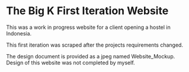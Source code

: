# The Big K First Iteration Website
This was a work in progress website for a client opening a hostel in Indonesia. 

This first iteration was scraped after the projects requirements changed.

The design document is provided as a jpeg named Website_Mockup. Design of this website was not completed by myself.